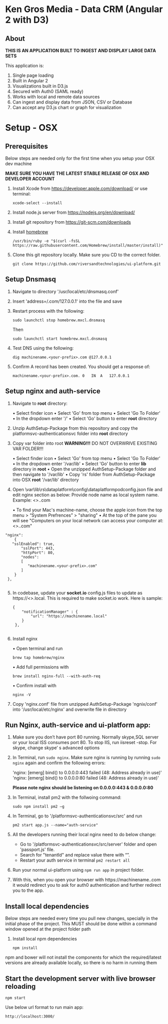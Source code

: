 # Ken Gros Media - Data CRM (Angular 2 with D3)

## About

**THIS IS AN APPLICATION BUILT TO INGEST AND DISPLAY LARGE DATA SETS**

This application is:

1. Single page loading
2. Built in Angular 2
3. Visualizations built in D3.js
4. Secured with Auth0 (SAML ready)
5. Works with local and remote data sources
6. Can ingest and display data from JSON, CSV or Database
7. Can accept any D3.js chart or graph for visualization



# Setup - OSX



## Prerequisites

Below steps are needed only for the first time when you setup your OSX dev machine

**MAKE SURE YOU HAVE THE LATEST STABLE RELEASE OF OSX AND DEVELOPER ACCOUNT**

1. Install Xcode from https://developer.apple.com/download/ or use terminal:

    `xcode-select --install`

2. Install node.js server from https://nodejs.org/en/download/

3. Install git repository from https://git-scm.com/downloads

4. Install [homebrew](https://brew.sh/)

    `/usr/bin/ruby -e "$(curl -fsSL https://raw.githubusercontent.com/Homebrew/install/master/install)"`

5. Clone this git repository locally. Make sure you CD to the correct folder. 

    `git clone https://github.com/riversandtechnologies/ui-platform.git`


## Setup Dnsmasq

1. Navigate to directory '/usr/local/etc/dnsmasq.conf'

2. Insert 'address=/<your-prefix>.com/127.0.0.1' into the file and save

3. Restart process with the following:

    `sudo launchctl stop homebrew.mxcl.dnsmasq`

   Then

   `sudo launchctl start homebrew.mxcl.dnsmasq`

4. Test DNS using the following:

    `dig machinename.<your-prefix>.com @127.0.0.1`

5. Confirm A record has been created. You should get a response of:

    `machinename.<your-prefix>.com. 0	IN	A	127.0.0.1`



## Setup nginx and auth-service

1. Navigate to **root** directory: 

   • Select finder icon 
   • Select 'Go' from top menu
   • Select 'Go To Folder'
   • In the dropdown enter '/'
   • Select 'Go' button to enter **root** directory

2. Unzip AuthSetup-Package from this repository and copy the platformsvc-authenticationsvc folder into **root** directory

3. Copy var folder into root **WARNING!!!** DO NOT OVERWRIVE EXISTING VAR FOLDER!!!

   • Select finder icon 
   • Select 'Go' from top menu
   • Select 'Go To Folder'
   • In the dropdown enter '/var/lib'
   • Select 'Go' button to enter **lib** directory in **root**
   • Open the unzipped AuthSetup-Package folder and then navigate to '/var/lib'
   • Copy 'rs' folder from AuthSetup-Package into OSX **root** '/var/lib' directory

4. Open \var\lib\rs\dataplatform\config\dataplatformpodconfig.json file and edit nginx section as below: 
   Provide node name as local system name. Example: <<machine-name>>.<your-prefix>.com

    • To find your Mac's machine-name, choose the apple icon from the top menu > “System Prefrences” > "sharing"
    • At the top of the pane you will see "Computers on your local network can access your computer at: <<machine-name>>.<your-prefix>.com"

  ```
  "nginx": 
      {
	 "sslEnabled": true,
         "sslPort": 443,
         "httpPort": 80,
         "nodes": 
         [
            "machinename.<your-prefix>.com"
         ]
      }
   }, 
   
   ```
   
 5. In codebase, update your **socket.io** config.js files to update as  https://<<machine-name>>.local. This is required to make socket.io work. Here is sample:  
 
    ```
    {
        "notificationManager" : {
            "url": "https://machinename.local"
        }
     },
     
     ```
    
6. Install nginx 

    • Open terminal and run

    `brew tap homebrew/nginx`

    • Add full permissions with

    `brew install nginx-full --with-auth-req`

    • Confirm install with

    `nginx -V`

7. Copy 'nginx.conf' file from unzipped AuthSetup-Package 'ngnix/conf' into '/usr/local/etc/nginx' and overwrite file in directory



## Run Nginx, auth-service and ui-platform app:

1. Make sure you don’t have port 80 running. Normally skype,SQL server or your local ISS consumes port 80. To stop IIS, run iisreset -stop. For skype, change skype’ s advanced options

2. In Terminal, run `sudo nginx`. Make sure nginx is running by running `sudo nginx` again and confirm the following errors:
    
    'nginx: [emerg] bind() to 0.0.0.0:443 failed (48: Address already in use)'
    'nginx: [emerg] bind() to 0.0.0.0:80 failed (48: Address already in use)'

    **Please note nginx should be listening on 0.0.0.0:443 & 0.0.0.0:80**

3. In Terminal, install pm2 with the follwoing command:

    `sudo npm install pm2 –g` 

4. In Terminal, go to '/platformsvc-authenticationsvc/src' and run 
   
   `pm2 start app.js --name="auth-service"`

5. All the developers running their local nginx need to do below change:

     - Go to '/platformsvc-authenticationsvc/src/server' folder and open 'passport.js' file. 
     - Search for "tenantId" and replace value there with “<your-project>”.
     - Restart your auth service in terminal `pm2 restart all`
     
6. Run your normal ui-platform using `npm run app` in project folder.

7. With this, when you open your browser with https://machinename.<your-prefix>.com it would redirect you to ask for auth0 authentication and further redirect you to the app.



## Install local dependencies
Below steps are needed every time you pull new changes, specially in the initial phase of the project. 
This MUST should be done within a command window opened at the project folder path

1. Install local npm dependencies
    
    `npm install`

npm and bower will not install the components for which the required/latest versions are already available locally, so there is no harm in running them



## Start the development server with live browser reloading

`npm start`

Use below url format to run main app:
     
    http://localhost:3000/
 